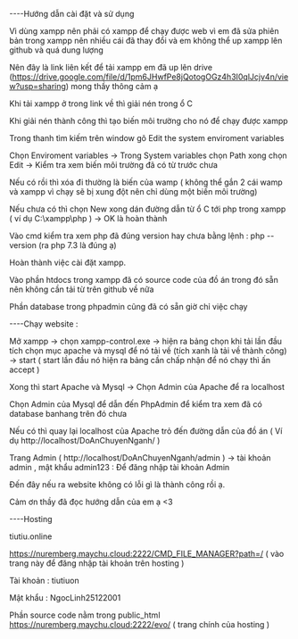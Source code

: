 ----Hướng dẫn cài đặt và sử dụng 

Vì dùng xampp nên phải có xampp để chạy được web vì em đã sửa phiên bản trong xampp nên nhiều cái đã thay đổi và em không thể up xampp lên github và quá dung lượng 

Nên đây là link liên kết để tải xampp em đã up lên drive (https://drive.google.com/file/d/1pm6JHwfPe8jQotogOGz4h3I0qlJcjv4n/view?usp=sharing) mong thầy thông cảm ạ

Khi tải xampp ở trong link về thì giải nén trong ổ C

Khi giải nén thành công thì tạo biến môi trường cho nó để chạy được xampp

Trong thanh tìm kiếm trên window gõ Edit the system enviroment variables

Chọn Enviroment variables -> Trong System variables chọn Path xong chọn Edit -> Kiểm tra xem biến môi trường đã có từ trước chưa 

Nếu có rồi thì xóa đi thường là biến của wamp ( không thể gắn 2 cái wamp và xampp vì chạy sẽ bị xung đột nên chỉ dùng một biến môi trường)

Nếu chưa có thì chọn New xong dán đường dẫn từ ổ C tới php trong xampp ( ví dụ C:\xampp\php ) -> OK là hoàn thành 

Vào cmd kiểm tra xem php đã đúng version hay chưa bằng lệnh : php --version  (ra php 7.3 là đúng ạ)

Hoàn thành việc cài đặt xampp.

Vào phần htdocs trong xampp đã có source code của đồ án trong đó sẵn nên không cần tải từ trên github về nữa

Phần database trong phpadmin cũng đã có sẵn giờ chỉ việc chạy

----Chạy website :

Mở xampp -> chọn xampp-control.exe -> hiện ra bảng chọn khi tải lần đầu tích chọn mục apache và mysql để nó tải về (tích xanh là tải về thành công) -> start ( start lần đầu nó hiện ra bảng cần chấp nhận để nó chạy thì ấn accept )

Xong thì start Apache và Mysql -> Chọn Admin của Apache để ra localhost

Chọn Admin của Mysql để dẫn đến PhpAdmin để kiểm tra xem đã có database banhang trên đó chưa

Nếu có thì quay lại localhost của Apache trỏ đến đường dẫn của đồ án ( Ví dụ http://localhost/DoAnChuyenNganh/ )

Trang Admin ( http://localhost/DoAnChuyenNganh/admin ) -> tài khoản admin , mật khẩu admin123 : Để đăng nhập tài khoản Admin

Đến đây nếu ra website không có lỗi gì là thành công rồi ạ.

Cảm ơn thầy đã đọc hướng dẫn của em ạ <3

----Hosting 

tiutiu.online 

https://nuremberg.maychu.cloud:2222/CMD_FILE_MANAGER?path=/  ( vào trang này để đăng nhập tài khoản trên hosting )

Tài khoản : tiutiuon

Mật khẩu : NgocLinh25122001

Phần source code nằm trong public_html
https://nuremberg.maychu.cloud:2222/evo/ ( trang chính của hosting )




